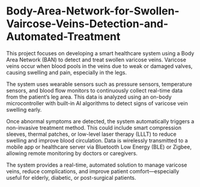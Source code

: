 # Body-Area-Network-for-Swollen-Vaircose-Veins-Detection-and-Automated-Treatment
This project focuses on developing a smart healthcare system using a Body Area Network (BAN) to detect and treat swollen varicose veins. Varicose veins occur when blood pools in the veins due to weak or damaged valves, causing swelling and pain, especially in the legs.

The system uses wearable sensors such as pressure sensors, temperature sensors, and blood flow monitors to continuously collect real-time data from the patient’s leg area. This data is analyzed using an on-body microcontroller with built-in AI algorithms to detect signs of varicose vein swelling early.

Once abnormal symptoms are detected, the system automatically triggers a non-invasive treatment method. This could include smart compression sleeves, thermal patches, or low-level laser therapy (LLLT) to reduce swelling and improve blood circulation. Data is wirelessly transmitted to a mobile app or healthcare server via Bluetooth Low Energy (BLE) or Zigbee, allowing remote monitoring by doctors or caregivers.

The system provides a real-time, automated solution to manage varicose veins, reduce complications, and improve patient comfort—especially useful for elderly, diabetic, or post-surgical patients.

